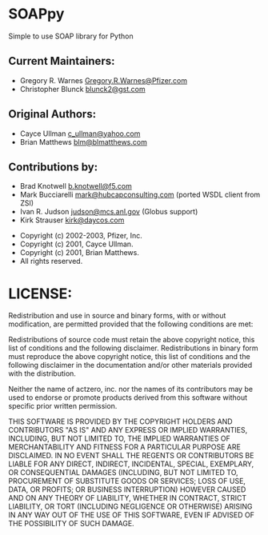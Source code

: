# SOAPpy
  Simple to use SOAP library for Python

## Current Maintainers: 	

* Gregory R. Warnes <Gregory.R.Warnes@Pfizer.com>
* Christopher Blunck <blunck2@gst.com>

## Original Authors:

* Cayce Ullman <c_ullman@yahoo.com>
* Brian Matthews <blm@blmatthews.com>

## Contributions by:

* Brad Knotwell <b.knotwell@f5.com>
* Mark Bucciarelli <mark@hubcapconsulting.com> (ported WSDL client from ZSI)
* Ivan R. Judson 	<judson@mcs.anl.gov> (Globus support)
* Kirk Strauser <kirk@daycos.com>

- Copyright (c) 2002-2003, Pfizer, Inc.
- Copyright (c) 2001, Cayce Ullman.
- Copyright (c) 2001, Brian Matthews.
- All rights reserved.

# LICENSE:
Redistribution and use in source and binary forms, with or without
modification, are permitted provided that the following conditions are met:

Redistributions of source code must retain the above copyright notice, this
list of conditions and the following disclaimer.
Redistributions in binary form must reproduce the above copyright notice,
this list of conditions and the following disclaimer in the documentation
and/or other materials provided with the distribution.

Neither the name of actzero, inc. nor the names of its contributors may
be used to endorse or promote products derived from this software without
specific prior written permission.

THIS SOFTWARE IS PROVIDED BY THE COPYRIGHT HOLDERS AND CONTRIBUTORS "AS IS"
AND ANY EXPRESS OR IMPLIED WARRANTIES, INCLUDING, BUT NOT LIMITED TO, THE
IMPLIED WARRANTIES OF MERCHANTABILITY AND FITNESS FOR A PARTICULAR PURPOSE
ARE DISCLAIMED. IN NO EVENT SHALL THE REGENTS OR CONTRIBUTORS BE LIABLE FOR
ANY DIRECT, INDIRECT, INCIDENTAL, SPECIAL, EXEMPLARY, OR CONSEQUENTIAL
DAMAGES (INCLUDING, BUT NOT LIMITED TO, PROCUREMENT OF SUBSTITUTE GOODS OR
SERVICES; LOSS OF USE, DATA, OR PROFITS; OR BUSINESS INTERRUPTION) HOWEVER
CAUSED AND ON ANY THEORY OF LIABILITY, WHETHER IN CONTRACT, STRICT
LIABILITY, OR TORT (INCLUDING NEGLIGENCE OR OTHERWISE) ARISING IN ANY WAY
OUT OF THE USE OF THIS SOFTWARE, EVEN IF ADVISED OF THE POSSIBILITY OF SUCH
DAMAGE.
